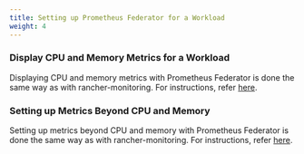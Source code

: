 ```yaml
---
title: Setting up Prometheus Federator for a Workload
weight: 4
---
```



### Display CPU and Memory Metrics for a Workload

Displaying CPU and memory metrics with Prometheus Federator is done the same way as with rancher-monitoring. For instructions, refer [here](../set-up-monitoring-for-workloads.md#display-cpu-and-memory-metrics-for-a-workload).

### Setting up Metrics Beyond CPU and Memory

Setting up metrics beyond CPU and memory with Prometheus Federator is done the same way as with rancher-monitoring. For instructions, refer [here](../set-up-monitoring-for-workloads.md#setting-up-metrics-beyond-cpu-and-memory).

<!-- ### Custom Metrics -->
